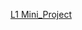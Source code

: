[L1 Mini_Project](https://docs.google.com/document/d/1zWg--iRlC1REVNIHmO_oH2nZB3cJ2dhY/edit?usp=sharing&ouid=114516737190934060459&rtpof=true&sd=true)
